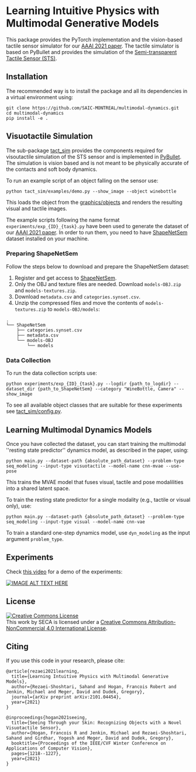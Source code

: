 # Learning Intuitive Physics with Multimodal Generative Models
This package provides the PyTorch implementation and the vision-based tactile sensor 
simulator for our [AAAI 2021 paper](https://arxiv.org/pdf/2101.04454.pdf).
The tactile simulator is based on PyBullet and provides the simulation of the
[Semi-transparent Tactile Sensor (STS)](https://openaccess.thecvf.com/content/WACV2021/papers/Hogan_Seeing_Through_Your_Skin_Recognizing_Objects_With_a_Novel_Visuotactile_WACV_2021_paper.pdf). 

## Installation
The recommended way is to install the package and all its dependencies in a
virtual environment using:
```
git clone https://github.com/SAIC-MONTREAL/multimodal-dynamics.git
cd multimodal-dynamics
pip install -e .
```

## Visuotactile Simulation
The sub-package [tact_sim](https://github.com/SAIC-MONTREAL/multimodal-dynamics/tree/master/mmdyn/tact_sim)
provides the components required for visoutactile simulation
of the STS sensor and is implemented in [PyBullet](https://github.com/bulletphysics/bullet3). 
The simulation is vision based and is not meant to be physically
accurate of the contacts and soft body dynamics. 

To run an example script of an object falling on the sensor use:
```
python tact_sim/examples/demo.py --show_image --object winebottle
```
This loads the object from the [graphics/objects](https://github.com/SAIC-MONTREAL/multimodal-dynamics/tree/master/graphics/objects)
and renders the resulting visual and tactile images.

The example scripts following the name format `experiments/exp_{ID}_{task}.py` have been 
used to generate the dataset of our [AAAI 2021 paper](https://arxiv.org/pdf/2101.04454.pdf).
In order to run them, you need to have [ShapeNetSem](https://www.shapenet.org/download/shapenetsem)
dataset installed on your machine.

### Preparing ShapeNetSem 
Follow the steps below to download and prepare the ShapeNetSem dataset:
1. Register and get access to [ShapeNetSem](https://www.shapenet.org/download/shapenetsem).
1. Only the OBJ and texture files are needed. Download `models-OBJ.zip` and `models-textures.zip`.
1. Download `metadata.csv` and `categories.synset.csv`.
1. Unzip the compressed files and move the contents of `models-textures.zip` to `models-OBJ/models`:
```
.
└── ShapeNetSem
    ├── categories.synset.csv
    ├── metadata.csv
    └── models-OBJ
        └── models
```

### Data Collection
To run the data collection scripts use:
```
python experiments/exp_{ID}_{task}.py --logdir {path_to_logdir} --dataset_dir {path_to_ShapeNetSem} --category "WineBottle, Camera" --show_image
```
To see all available object classes that are suitable for these experiments see 
[tact_sim/config.py](https://github.com/SAIC-MONTREAL/multimodal-dynamics/blob/master/mmdyn/tact_sim/config.py).

## Learning Multimodal Dynamics Models
Once you have collected the dataset, you can start training the multimodal
''resting state predictor'' dynamics model, as described in the paper, using:
```
python main.py --dataset-path {absolute_path_dataset} --problem-type seq_modeling --input-type visuotactile --model-name cnn-mvae --use-pose
```
This trains the MVAE model that fuses visual, tactile and pose modalilities into a
shared latent space. 

To train the resting state predictor for a single modality (e.g., tactile or visual only), use:
```
python main.py --dataset-path {absolute_path_dataset} --problem-type seq_modeling --input-type visual --model-name cnn-vae
```
To train a standard one-step dynamics model, use `dyn_modeling` as the input argument `problem_type`.

## Experiments
Check [this video](https://www.youtube.com/watch?v=BWQ6n0mGRNc) for a demo of the experiments:

[![IMAGE ALT TEXT HERE](https://img.youtube.com/vi/BWQ6n0mGRNc/0.jpg)](https://www.youtube.com/watch?v=BWQ6n0mGRNc)

## License 
<a rel="license" href="http://creativecommons.org/licenses/by-nc/4.0/"><img alt="Creative Commons License" style="border-width:0" src="https://i.creativecommons.org/l/by-nc/4.0/88x31.png" /></a><br />This work by <span xmlns:cc="http://creativecommons.org/ns#" property="cc:attributionName">SECA</span> is licensed under a <a rel="license" href="http://creativecommons.org/licenses/by-nc/4.0/">Creative Commons Attribution-NonCommercial 4.0 International License</a>.

## Citing
If you use this code in your research, please cite:
```
@article{rezaei2021learning,
  title={Learning Intuitive Physics with Multimodal Generative Models},
  author={Rezaei-Shoshtari, Sahand and Hogan, Francois Robert and Jenkin, Michael and Meger, David and Dudek, Gregory},
  journal={arXiv preprint arXiv:2101.04454},
  year={2021}
}
```
```
@inproceedings{hogan2021seeing,
  title={Seeing Through your Skin: Recognizing Objects with a Novel Visuotactile Sensor},
  author={Hogan, Francois R and Jenkin, Michael and Rezaei-Shoshtari, Sahand and Girdhar, Yogesh and Meger, David and Dudek, Gregory},
  booktitle={Proceedings of the IEEE/CVF Winter Conference on Applications of Computer Vision},
  pages={1218--1227},
  year={2021}
}
```
